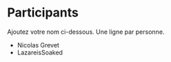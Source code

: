 # Participants
Ajoutez votre nom ci-dessous.
Une ligne par personne.

- Nicolas Grevet
- LazareisSoaked

